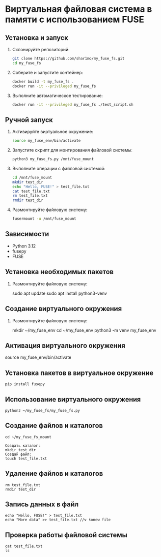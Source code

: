 # Виртуальная файловая система в памяти с использованием FUSE

## Установка и запуск

1. Склонируйте репозиторий:

    ```bash
    git clone https://github.com/shar1mo/my_fuse_fs.git
    cd my_fuse_fs
    ```

2. Соберите и запустите контейнер:

    ```bash
    docker build -t my_fuse_fs .
    docker run -it --privileged my_fuse_fs
    ```

3. Выполните автоматическое тестирование:

    ```bash
    docker run -it --privileged my_fuse_fs ./test_script.sh
    ```

## Ручной запуск

1. Активируйте виртуальное окружение:

    ```bash
    source my_fuse_env/bin/activate
    ```

2. Запустите скрипт для монтирования файловой системы:

    ```bash
    python3 my_fuse_fs.py /mnt/fuse_mount
    ```

3. Выполните операции с файловой системой:

    ```bash
    cd /mnt/fuse_mount
    mkdir test_dir
    echo "Hello, FUSE!" > test_file.txt
    cat test_file.txt
    rm test_file.txt
    rmdir test_dir
    ```

4. Размонтируйте файловую систему:

    ```bash
    fusermount -u /mnt/fuse_mount
    ```

## Зависимости

- Python 3.12
- fusepy
- FUSE
## Установка необходимых пакетов
1. Размонтируйте файловую систему:

   sudo apt update
   sudo apt install python3-venv
## Создание виртуального окружения
1. Размонтируйте файловую систему:

   mkdir ~/my_fuse_env
   cd ~/my_fuse_env
   python3 -m venv my_fuse_env
## Активация виртуального окружения

   source my_fuse_env/bin/activate
## Установка пакетов в виртуальное окружение
    pip install fusepy
## Использование виртуального окружения
    python3 ~/my_fuse_fs/my_fuse_fs.py

## Создание файлов и каталогов
    cd ~/my_fuse_fs_mount
    
    Создать каталог:
    mkdir test_dir
    Создай файл:
    touch test_file.txt
## Удаление файлов и каталогов
    rm test_file.txt
    rmdir test_dir
## Запись данных в файл
    echo "Hello, FUSE!" > test_file.txt
    echo "More data" >> test_file.txt //v konew file
## Проверка работы файловой системы
    cat test_file.txt
    ls